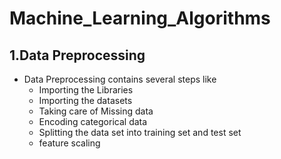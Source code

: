 # Machine_Learning_Algorithms

## 1.Data Preprocessing
* Data Preprocessing contains several steps like
  * Importing the Libraries
  * Importing the datasets
  * Taking care of Missing data
  * Encoding categorical data
  * Splitting the data set into training set and test set
  * feature scaling

